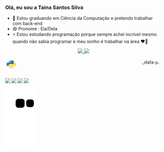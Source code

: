 ### Olá, eu sou a Taina Santos Silva

- 🌱 Estou graduando em Ciência da Computação e pretendo trabalhar com back-end
- 😄 Pronome : Ela/Dela
- ⚡ Estou estudando programação porque sempre achei incrivel mesmo quando não sabia programar e meu sonho é trabalhar na área ❤🤞

<div align="center">
  <a href="https://github.com/Tainassilva">
  <img height="180em" src="https://github-readme-stats.vercel.app/api?username=Tainassilva&show_icons=true&theme=radical&include_all_commits=true&count_private=true"/>
  <img height="180em" src="https://github-readme-stats.vercel.app/api/top-langs/?username=Tainassilva&layout=compact&langs_count=7&theme=radical"/>
</div>
  
  <div style="display: inline_block"><br>
  <img align="center" alt="taina-Python" height="30" width="40" src="https://raw.githubusercontent.com/devicons/devicon/master/icons/python/python-original.svg">
  <img align="right" alt="Rafa-pic" height="150" style="border-radius:50px;" src="https://i.picasion.com/pic91/e186d403c1fcf66fa3bb572e6b8bfd24.gif">
</div>
  
  ##
  
<div>
    <a href="https://www.youtube.com/channel/UCZZ_ZRdrBWb66m-hzRXmbyA" target="_blank"><img src="https://img.shields.io/badge/YouTube-FF0000?style=for-the-badge&logo=youtube&logoColor=white" target="_blank"></a>
  <a href="https://www.instagram.com/tatasilva2511" target="_blank"><img src="https://img.shields.io/badge/-Instagram-%23E4405F?style=for-the-badge&logo=instagram&logoColor=white" target="_blank"></a>
  <a href = "tainassilva25111996@gmail.com"><img src="https://img.shields.io/badge/-Gmail-%23333?style=for-the-badge&logo=gmail&logoColor=red" target="_blank"></a>
  <a href="https://www.linkedin.com/in/taina-silva-4b7653182" target="_blank"><img src="https://img.shields.io/badge/-LinkedIn-%230077B5?style=for-the-badge&logo=linkedin&logoColor=white" target="_blank"></a> 
</div>
  
   ![Snake animation](https://github.com/rafaballerini/rafaballerini/blob/output/github-contribution-grid-snake.svg)
